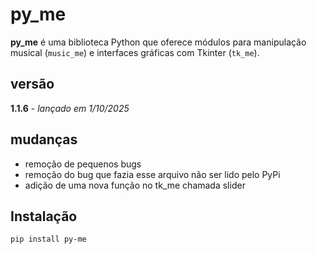 # py_me

**py_me** é uma biblioteca Python que oferece módulos para manipulação musical (`music_me`) e interfaces gráficas com Tkinter (`tk_me`).

## versão

**1.1.6** - *lançado em 1/10/2025*

## mudanças

- remoção de pequenos bugs
- remoção do bug que fazia esse arquivo não ser lido pelo PyPi 
- adição de uma nova função no tk_me chamada slider

## Instalação

```bash
pip install py-me